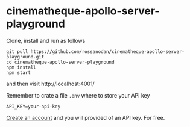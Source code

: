 # cinematheque-apollo-server-playground

Clone, install and run as follows

```
git pull https://github.com/rossanodan/cinematheque-apollo-server-playground.git
cd cinematheque-apollo-server-playground
npm install
npm start
```

and then visit http://localhost:4001/

Remember to crate a file `.env` where to store your API key

```
API_KEY=your-api-key
```

[Create an account](https://www.themoviedb.org/) and you will provided of an API key. For free.
